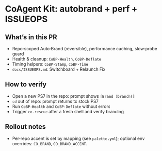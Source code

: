 <!-- status: stub; target: 150+ words -->
<!-- status: stub; target: 150+ words -->
<!-- status: stub; target: 150+ words -->
<!-- status: stub; target: 150+ words -->
<!-- status: stub; target: 150+ words -->
<!-- status: stub; target: 150+ words -->
<!-- status: stub; target: 150+ words -->
# CoAgent Kit: autobrand + perf + ISSUEOPS

## What’s in this PR
- Repo‑scoped Auto‑Brand (reversible), performance caching, slow‑probe guard
- Health & cleanup: `CoBP-Health`, `CoBP-Deflate`
- Timing helpers: `CoBP-Stamp`, `CoBP-Time`
- `docs/ISSUEOPS.md`: Switchboard + Relaunch Fix

## How to verify
- Open a new PS7 in the repo: prompt shows `[Brand (branch)]`
- `cd` out of repo: prompt returns to stock PS7
- Run `CoBP-Health` and `CoBP-Deflate` without errors
- Trigger `co-rescue` after a fresh shell and verify branding

## Rollout notes
- Per‑repo accent is set by mapping (see `palette.yml`); optional env overrides: `CO_BRAND`, `CO_BRAND_ACCENT`.












